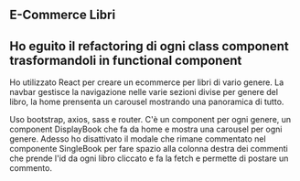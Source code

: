 ## E-Commerce Libri


## Ho eguito il refactoring di ogni class component trasformandoli in functional component

Ho utilizzato React per creare un ecommerce per libri di vario genere.
La navbar gestisce la navigazione nelle varie sezioni divise per genere del libro, la home prensenta un carousel mostrando una panoramica di tutto.

Uso bootstrap, axios, sass e router. 
C'è un component per ogni genere, un component DisplayBook che fa da home e mostra una carousel per ogni genere.
Adesso ho disattivato il modale che rimane commentato nel componente SingleBook per fare spazio alla colonna destra dei commenti che prende l'id da ogni libro cliccato e fa la fetch e permette di postare un commento.